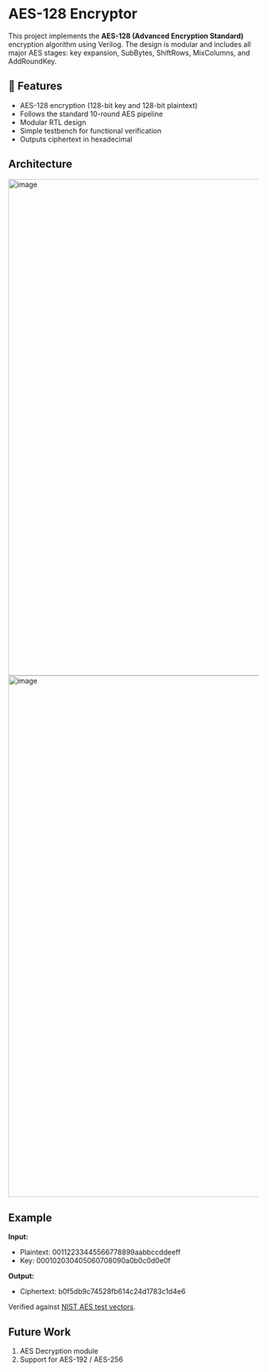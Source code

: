 # AES-128 Encryptor
This project implements the **AES-128 (Advanced Encryption Standard)** encryption algorithm using Verilog. The design is modular and includes all major AES stages: key expansion, SubBytes, ShiftRows, MixColumns, and AddRoundKey.

## 🔐 Features

- AES-128 encryption (128-bit key and 128-bit plaintext)
- Follows the standard 10-round AES pipeline
- Modular RTL design
- Simple testbench for functional verification
- Outputs ciphertext in hexadecimal

## Architecture
<img width="734" height="999" alt="image" src="https://github.com/user-attachments/assets/42e0f330-76d1-4105-b5a8-292699bb14eb" />


<img width="899" height="1050" alt="image" src="https://github.com/user-attachments/assets/ac622aa2-ed12-4869-ad64-d505870a9601" />


## Example

**Input:**
- Plaintext: 00112233445566778899aabbccddeeff
- Key:       000102030405060708090a0b0c0d0e0f

**Output:**
- Ciphertext: b0f5db9c74528fb614c24d1783c1d4e6

Verified against [NIST AES test vectors](https://csrc.nist.gov/projects/cryptographic-algorithm-validation-program/block-ciphers).

## Future Work
1. AES Decryption module
2. Support for AES-192 / AES-256

